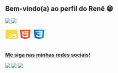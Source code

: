 ## Bem-vindo(a) ao perfil do Renê 😁

 <div>
   <a href="https://github.com/rene-moura">
   <img height="180em" src="https://github-readme-stats.vercel.app/api?username=rene-moura&show_icons=true&theme=monokait&include_all_commits=true&count_private=true"/>
   <img height="180em" src="https://github-readme-stats.vercel.app/api/top-langs/?username=rene-moura&layout=compact&langs_count=6&theme=monokai"/>
</div>
    
<div style="display: inline_block"><br>
  <img align="center" alt="Js" height="30" width="40" src="https://raw.githubusercontent.com/devicons/devicon/master/icons/javascript/javascript-plain.svg">
  <img align="center" alt="HTML" height="30" width="40" src="https://raw.githubusercontent.com/devicons/devicon/master/icons/html5/html5-original.svg">
  <img align="center" alt="CSS" height="30" width="40" src="https://raw.githubusercontent.com/devicons/devicon/master/icons/css3/css3-original.svg">
</div>
 
<br>
 
### Me siga nas minhas redes sociais!
 
<div> 
  <a href="https://instagram.com/eurenegarcia" target="_blank"><img src="https://img.shields.io/badge/-Instagram-%23E4405F?style=for-the-badge&logo=instagram&logoColor=white" target="_blank"></a>
  <a href = "renegmoura@gmail.com"><img src="https://img.shields.io/badge/-Gmail-%23333?style=for-the-badge&logo=gmail&logoColor=white" target="_blank"></a>
  <a href="https://www.linkedin.com/in/renegarcia" target="_blank"><img src="https://img.shields.io/badge/-LinkedIn-%230077B5?style=for-the-badge&logo=linkedin&logoColor=white" target="_blank"></a>
</div>
